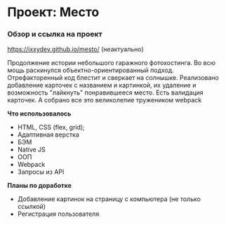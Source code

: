 # Проект: Место

### Обзор и ссылка на проект

https://ixxydev.github.io/mesto/ (неактуально)

Продолжение истории небольшого гаражного фотохостинга. Во всю мощь раскинулся объектно-ориентированный подход. Отрефакторенный код блестит и сверкает на солнышке. Реализовано добавление карточек с названием и картинкой, их удаление и возможность "лайкнуть" понравившееся место. Есть валидация карточек. А собрано все это великолепие тружеником webpack


**Что использовалось**

* HTML, CSS (flex, grid);
* Адаптивная верстка
* БЭМ
* Native JS
* ООП
* Webpack
* Запросы из API


**Планы по доработке**

* Добавление картинок на страницу с компьютера (не только ссылкой)
* Регистрация пользователя
